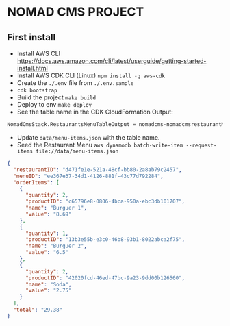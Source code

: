 # NOMAD CMS PROJECT

## First install

- Install AWS CLI <https://docs.aws.amazon.com/cli/latest/userguide/getting-started-install.html>
- Install AWS CDK CLI (Linux) `npm install -g aws-cdk`
- Create the `./.env` file from `./.env.sample`
- `cdk bootstrap`
- Build the project `make build`
- Deploy to env `make deploy`
- See the table name in the CDK CloudFormation Output:

```bash
NomadCmsStack.RestaurantsMenuTableOutput = nomadcms-nomadcmsrestaurantMenuTableC16A7176-1U0ESG9QMO01B
```

- Update `data/menu-items.json` with the table name.
- Seed the Restaurant Menu `aws dynamodb batch-write-item --request-items file://data/menu-items.json`


```JSON
{
  "restaurantID": "d471fe1e-521a-48cf-bb80-2a8ab79c2457",
  "menuID": "ee367e37-34d1-4126-881f-43c77d792284",
  "orderItems": [
    {
      "quantity": 2,
      "productID": "c65796e8-0806-4bca-950a-ebc3db101707",
      "name": "Burguer 1",
      "value": "8.69"
    },
    {
      "quantity": 1,
      "productID": "13b3e55b-e3c0-46b8-93b1-8022abca2f75",
      "name": "Burguer 2",
      "value": "6.5"
    },
    {
      "quantity": 2,
      "productID": "42020fcd-46ed-47bc-9a23-9dd00b126560",
      "name": "Soda",
      "value": "2.75"
    }
  ],
  "total": "29.38"
}
```